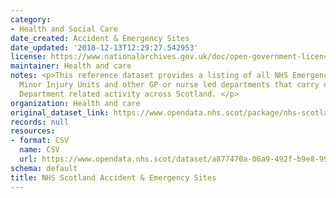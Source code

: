 ```yaml
---
category:
- Health and Social Care
date_created: Accident & Emergency Sites
date_updated: '2018-12-13T12:29:27.542953'
license: https://www.nationalarchives.gov.uk/doc/open-government-licence/version/3/
maintainer: Health and care
notes: <p>This reference dataset provides a listing of all NHS Emergency Departments,
  Minor Injury Units and other GP or nurse led departments that carry out Emergency
  Department related activity across Scotland. </p>
organization: Health and care
original_dataset_link: https://www.opendata.nhs.scot/package/nhs-scotland-accident-emergency-sites
records: null
resources:
- format: CSV
  name: CSV
  url: https://www.opendata.nhs.scot/dataset/a877470a-06a9-492f-b9e8-992f758894d0/resource/1a4e3f48-3d9b-4769-80e9-3ef6d27852fe/download/hospital_site_list.csv
schema: default
title: NHS Scotland Accident & Emergency Sites
---
```

